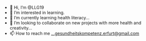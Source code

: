 - 👋 Hi, I’m @LLG19
- 👀 I’m interested in learning.
- 🌱 I’m currently learning health literacy...
- 💞️ I’m looking to collaborate on new projects with more health and creativity...
- 📫 How to reach me ...gesundheitskompetenz.erfurt@gmail.com

<!---
LLG19/LLG19 is a ✨ special ✨ repository because its `README.md` (this file) appears on your GitHub profile.
You can click the Preview link to take a look at your changes.
--->

